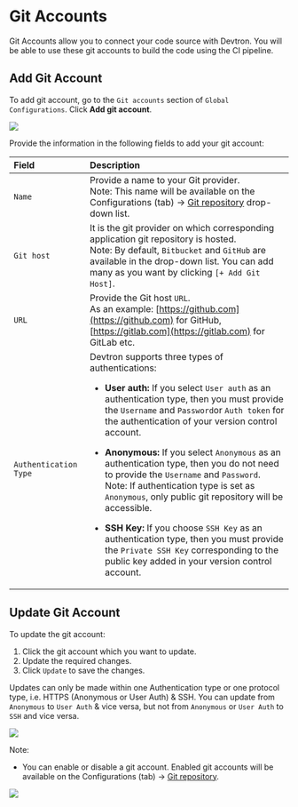 # Git Accounts

Git Accounts allow you to connect your code source with Devtron. You will be able to use these git accounts to build the code using the CI pipeline.

## Add Git Account

To add git account, go to the `Git accounts` section of `Global Configurations`. Click **Add git account**.

![](https://devtron-public-asset.s3.us-east-2.amazonaws.com/images/global-configurations/git-accounts/git-accounts.jpg)

Provide the information in the following fields to add your git account:

| Field | Description |
| :--- | :--- |
| `Name` | Provide a name to your Git provider.<br/>Note: This name will be available on the Configurations (tab) → [Git repository](../creating-application/git-material.md) drop-down list. |
| `Git host` |  It is the git provider on which corresponding application git repository is hosted.<br/>Note: By default, `Bitbucket` and `GitHub` are available in the drop-down list. You can add many as you want by clicking `[+ Add Git Host]`.  |
| `URL` | Provide the Git host `URL`.<br/>As an example: [https://github.com](https://github.com) for GitHub, [https://gitlab.com](https://gitlab.com) for GitLab etc. |
| `Authentication Type` | Devtron supports three types of authentications:<ul><li>**User auth:** If you select `User auth` as an authentication type, then you must provide the `Username` and `Password`or `Auth token` for the authentication of your version control account.</li></ul> <ul><li>**Anonymous:** If you select `Anonymous` as an authentication type, then you do not need to provide the `Username` and `Password`.<br/>Note: If authentication type is set as `Anonymous`, only public git repository will be accessible.</li></ul><ul><li>**SSH Key:** If you choose `SSH Key` as an authentication type, then you must provide the `Private SSH Key` corresponding to the public key added in your version control account.</li></ul> |



## Update Git Account

To update the git account:

1. Click the git account which you want to update. 
2. Update the required changes.
3. Click `Update` to save the changes.

Updates can only be made within one Authentication type or one protocol type, i.e. HTTPS (Anonymous or User Auth) & SSH. You can update from `Anonymous` to `User Auth` & vice versa, but not from `Anonymous` or `User Auth` to `SSH` and vice versa.

![](https://devtron-public-asset.s3.us-east-2.amazonaws.com/images/global-configurations/git-accounts/update-git-accounts.jpg)

Note:
* You can enable or disable a git account. Enabled git accounts will be available on the Configurations (tab) → [Git repository](../creating-application/git-material.md).


![](https://devtron-public-asset.s3.us-east-2.amazonaws.com/images/global-configurations/git-accounts/git-account-enable-disable.jpg)
